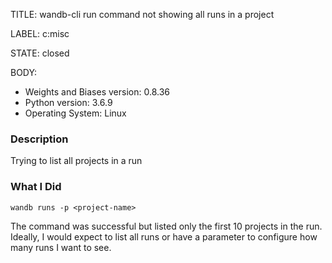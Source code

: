 TITLE:
wandb-cli run command not showing all runs in a project

LABEL:
c:misc

STATE:
closed

BODY:
* Weights and Biases version: 0.8.36
* Python version: 3.6.9
* Operating System: Linux

### Description
Trying to list all projects in a run

### What I Did

```
wandb runs -p <project-name>
```
The command was successful but listed only the first 10 projects in the run. Ideally, I would expect to list all runs or have a parameter to configure how many runs I want to see. 


